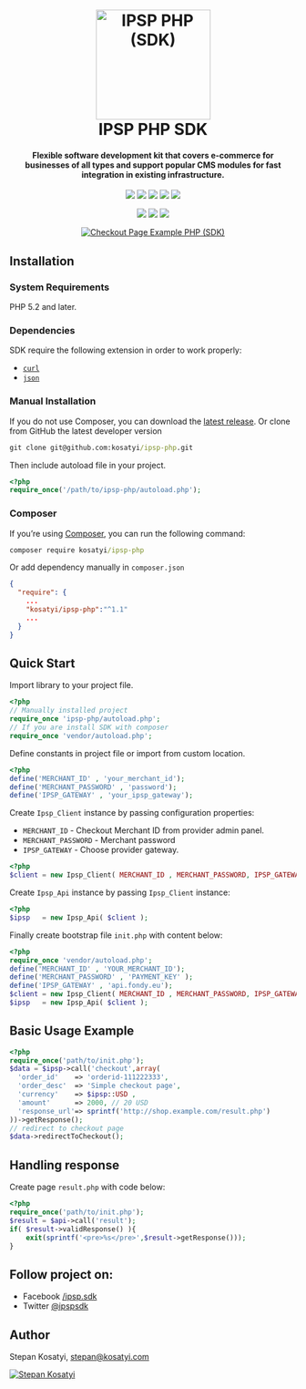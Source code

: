 <h1 align="center">
  <a href="https://ipsp-php.com">
    <img src="https://raw.githubusercontent.com/kosatyi/ipsp-php/gh-pages/assets/images/brand.png" alt="IPSP PHP (SDK)" width="201" height="193">
  </a>
  <br>
  IPSP PHP SDK
  <br>
</h1>

<h4 align="center">
Flexible software development kit that covers e-commerce for businesses of all types and support
popular CMS modules for fast integration in existing infrastructure.
</h4>

<p align="center">
<a href="https://packagist.org/packages/kosatyi/ipsp-php"><img src="https://poser.pugx.org/kosatyi/ipsp-php/version" /></a>
<a href="https://travis-ci.org/kosatyi/ipsp-php"><img src="https://img.shields.io/travis/kosatyi/ipsp-php.svg" /></a>
<a href="https://coveralls.io/github/kosatyi/ipsp-php"><img src="https://img.shields.io/coveralls/kosatyi/ipsp-php/master.svg" /></a>
<a href="https://packagist.org/packages/kosatyi/ipsp-php"><img src="https://poser.pugx.org/kosatyi/ipsp-php/downloads"/></a>
<a href="https://packagist.org/packages/kosatyi/ipsp-php"><img src="https://poser.pugx.org/kosatyi/ipsp-php/license" /></a>
</p>
<p align="center">
<a href="https://ipsp-php.com/"><img src="https://img.shields.io/badge/official-website-green.svg" /></a>
<a href="https://ipsp-php.com/docs/"><img src="https://img.shields.io/badge/sdk-documentation-orange.svg" /></a>
<a href="https://ipsp-php.com/docs/api-methods/"><img src="https://img.shields.io/badge/api-methods-blue.svg" /></a>
</p>
<p align="center">
<a href="https://ipsp-php.com"><img src="https://i.imgur.com/7pZYzfV.png" alt="Checkout Page Example PHP (SDK)"></a>
</p>

## Installation

### System Requirements

PHP 5.2 and later.

### Dependencies

SDK require the following extension in order to work properly:

- [`curl`](https://secure.php.net/manual/en/book.curl.php)
- [`json`](https://secure.php.net/manual/en/book.json.php)

### Manual Installation

If you do not use Composer, you can download the
[latest release](https://github.com/kosatyi/ipsp-php/releases).
Or clone from GitHub the latest developer version
```cmd
git clone git@github.com:kosatyi/ipsp-php.git
```

Then include autoload file in your project.

```php
<?php
require_once('/path/to/ipsp-php/autoload.php');
```

### Composer

If you’re using [Composer](https://getcomposer.org/), you can run the following command:

```cmd
composer require kosatyi/ipsp-php
```

Or add dependency manually in `composer.json`

```json
{
  "require": {
    ...
    "kosatyi/ipsp-php":"^1.1"
    ...
  }
}

```


## Quick Start

Import library to your project file.

```php
<?php
// Manually installed project
require_once 'ipsp-php/autoload.php';
// If you are install SDK with composer
require_once 'vendor/autoload.php';
```

Define constants in project file or import from custom location.

```php
<?php
define('MERCHANT_ID' , 'your_merchant_id');
define('MERCHANT_PASSWORD' , 'password');
define('IPSP_GATEWAY' , 'your_ipsp_gateway');
```

Create `Ipsp_Client` instance by passing configuration properties:

- `MERCHANT_ID` - Checkout Merchant ID from provider admin panel.
- `MERCHANT_PASSWORD` - Merchant password
- `IPSP_GATEWAY` - Choose provider gateway.

```php
<?php
$client = new Ipsp_Client( MERCHANT_ID , MERCHANT_PASSWORD, IPSP_GATEWAY );
```

Create `Ipsp_Api` instance by passing `Ipsp_Client` instance:

```php
<?php
$ipsp   = new Ipsp_Api( $client );
```

Finally create bootstrap file `init.php` with content below:

```php
<?php
require_once 'vendor/autoload.php';
define('MERCHANT_ID' , 'YOUR_MERCHANT_ID');
define('MERCHANT_PASSWORD' , 'PAYMENT_KEY' );
define('IPSP_GATEWAY' , 'api.fondy.eu');
$client = new Ipsp_Client( MERCHANT_ID , MERCHANT_PASSWORD, IPSP_GATEWAY );
$ipsp   = new Ipsp_Api( $client );
```

## Basic Usage Example

```php
<?php
require_once('path/to/init.php');
$data = $ipsp->call('checkout',array(
  'order_id'    => 'orderid-111222333',
  'order_desc'  => 'Simple checkout page',
  'currency'    => $ipsp::USD ,
  'amount'      => 2000, // 20 USD
  'response_url'=> sprintf('http://shop.example.com/result.php')
))->getResponse();
// redirect to checkout page
$data->redirectToCheckout();
```

## Handling response

Create page `result.php` with code below:

```php
<?php
require_once('path/to/init.php');
$result = $api->call('result');
if( $result->validResponse() ){
    exit(sprintf('<pre>%s</pre>',$result->getResponse()));
}
```

## Follow project on:

- Facebook [/ipsp.sdk](https://facebook.com/ipsp.sdk/)
- Twitter [@ipspsdk](https://twitter.com/ipspsdk)

## Author

Stepan Kosatyi, stepan@kosatyi.com

[![Stepan Kosatyi](https://img.shields.io/badge/stepan-kosatyi-purple.svg)](https://kosatyi.com/)
